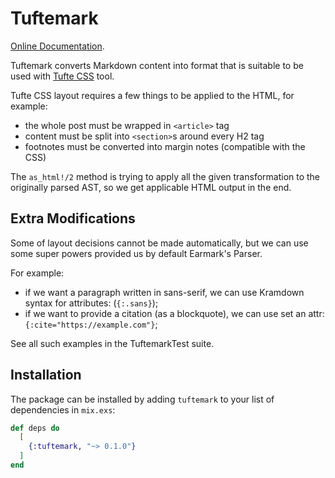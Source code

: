 # Tuftemark

[Online Documentation](https://hexdocs.pm/tuftemark).

<!-- MDOC !-->

Tuftemark converts Markdown content into format that is suitable to be used with
[Tufte CSS](https://github.com/edwardtufte/tufte-css) tool.

Tufte CSS layout requires a few things to be applied to the HTML, for example:

- the whole post must be wrapped in `<article>` tag
- content must be split into `<section>`s around every H2 tag
- footnotes must be converted into margin notes (compatible with the CSS)

The `as_html!/2` method is trying to apply all the given transformation to the
originally parsed AST, so we get applicable HTML output in the end.

## Extra Modifications

Some of layout decisions cannot be made automatically, but we can use some super
powers provided us by default Earmark's Parser.

For example:

- if we want a paragraph written in sans-serif, we can use Kramdown syntax for
  attributes: (`{:.sans}`);
- if we want to provide a citation (as a blockquote), we can use set an attr:
  `{:cite="https://example.com"}`;

See all such examples in the TuftemarkTest suite.

## Installation

The package can be installed by adding `tuftemark` to your list of dependencies
in `mix.exs`:

```elixir
def deps do
  [
    {:tuftemark, "~> 0.1.0"}
  ]
end
```
